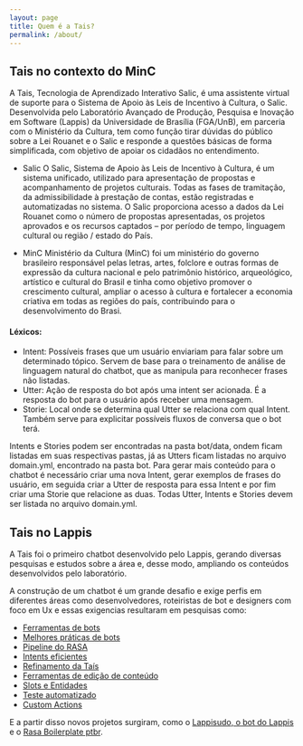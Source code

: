 ```yaml
---
layout: page
title: Quem é a Tais?
permalink: /about/
---
```


## Tais no contexto do MinC
<!-- Explicação geral do objetivo da Tais no MinC -->

A Tais, Tecnologia de Aprendizado Interativo Salic, é uma assistente virtual de suporte para o Sistema de Apoio às Leis de Incentivo à Cultura, o Salic. Desenvolvida pelo Laboratório Avançado de Produção, Pesquisa e Inovação em Software (Lappis) da Universidade de Brasília (FGA/UnB), em parceria com o Ministério da Cultura, tem como função tirar dúvidas do público sobre a Lei Rouanet e o Salic e responde a questões básicas de forma simplificada, com objetivo de apoiar os cidadãos no entendimento.

* Salic <!-- Explicação do que é o Salic-->
O Salic, Sistema de Apoio às Leis de Incentivo à Cultura, é um sistema unificado, utilizado para apresentação de propostas e acompanhamento de projetos culturais. Todas as fases de tramitação, da admissibilidade à prestação de contas, estão registradas e automatizadas no sistema. O Salic proporciona acesso a dados da Lei Rouanet como o número de propostas apresentadas, os projetos aprovados e os recursos captados – por período de tempo, linguagem cultural ou região / estado do País.

* MinC <!-- Explicação do que é o Minc -->
Ministério da Cultura (MinC) foi um ministério do governo brasileiro responsável pelas letras, artes, folclore e outras formas de expressão da cultura nacional e pelo patrimônio histórico, arqueológico, artístico e cultural do Brasil e tinha como objetivo promover o crescimento cultural, ampliar o acesso à cultura e fortalecer a economia criativa em todas as regiões do país, contribuindo para o desenvolvimento do Brasi.

#### Léxicos:
<!-- Explicação de termos utilizados -->
* Intent: Possíveis frases que um usuário enviariam para falar sobre um determinado tópico. Servem de base para o treinamento de análise de linguagem natural do chatbot, que as manipula para reconhecer frases não listadas.
* Utter: Ação de resposta do bot após uma intent ser acionada. É a resposta do bot para o usuário após receber uma mensagem.
* Storie: Local onde se determina qual Utter se relaciona com qual Intent. Também serve para explicitar possíveis fluxos de conversa que o bot terá.
							
Intents e Stories podem ser encontradas na pasta bot/data, ondem ficam listadas em suas respectivas pastas, já as Utters ficam listadas no arquivo domain.yml, encontrado na pasta bot.
Para gerar mais conteúdo para o chatbot é necessário criar uma nova Intent, gerar exemplos de frases do usuário, em seguida criar a Utter de resposta para essa Intent e por fim criar uma Storie que relacione as duas. Todas Utter, Intents e Stories devem ser listada no arquivo domain.yml.

## Tais no Lappis
<!-- Explicação geral da história da Tais no Lappis -->
A Tais foi o primeiro chatbot desenvolvido pelo Lappis, gerando diversas pesquisas e estudos sobre a área e, desse modo, ampliando os conteúdos desenvolvidos pelo laboratório. 

A construção de um chatbot é um grande desafio e exige perfis em diferentes áreas como desenvolvedores, roteiristas de bot e designers com foco em Ux e essas exigencias resultaram em pesquisas como:
* [Ferramentas de bots](https://github.com/lappis-unb/tais/wiki/Estudo-sobre-ferramentas-de-bots)
* [Melhores práticas de bots](https://github.com/lappis-unb/tais/wiki/Estudo-sobre-melhores-pr%C3%A1ticas-de-bots)
* [Pipeline do RASA](https://github.com/lappis-unb/tais/wiki/Estudo-sobre-pipeline-ML-Rasa)
* [Intents eficientes](https://github.com/lappis-unb/tais/wiki/Intents-Eficientes)
* [Refinamento da Taís](https://github.com/lappis-unb/tais/wiki/Tais-Refinamento-v2.0)
* [Ferramentas de edição de conteúdo](https://github.com/lappis-unb/tais/wiki/estudo-de-ferramentas-de-gerenciamento-de-conteudo)
* [Slots e Entidades](https://github.com/lappis-unb/tais/wiki/Uso-de-slots-e-entidades)
* [Teste automatizado](https://github.com/lappis-unb/tais/wiki/Testes-Automatizados)
* [Custom Actions ](https://github.com/lappis-unb/tais/wiki/Estudo-sobre-custom-actions)

E a partir disso novos projetos surgiram, como o [Lappisudo, o bot do Lappis](https://github.com/lappis-unb/lappisudo) e o [Rasa Boilerplate ptbr](https://github.com/lappis-unb/rasa-ptbr-boilerplate).
